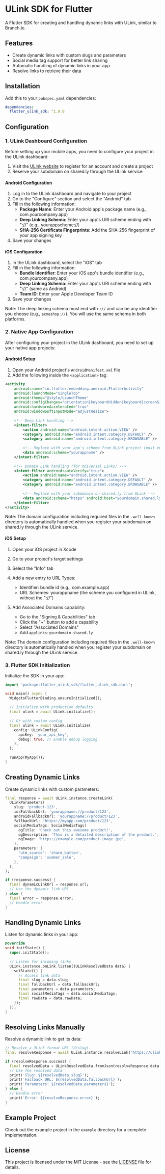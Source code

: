 <!--
This README describes the package. If you publish this package to pub.dev,
this README's contents appear on the landing page for your package.

For information about how to write a good package README, see the guide for
[writing package pages](https://dart.dev/tools/pub/writing-package-pages).

For general information about developing packages, see the Dart guide for
[creating packages](https://dart.dev/guides/libraries/create-packages)
and the Flutter guide for
[developing packages and plugins](https://flutter.dev/to/develop-packages).
-->

# ULink SDK for Flutter

A Flutter SDK for creating and handling dynamic links with ULink, similar to Branch.io.

## Features

- Create dynamic links with custom slugs and parameters
- Social media tag support for better link sharing
- Automatic handling of dynamic links in your app
- Resolve links to retrieve their data

## Installation

Add this to your `pubspec.yaml` dependencies:

```yaml
dependencies:
  flutter_ulink_sdk: ^1.0.0
```

## Configuration

### 1. ULink Dashboard Configuration

Before setting up your mobile apps, you need to configure your project in the ULink dashboard:

1. Visit the [ULink website](https://ulink.ly) to register for an account and create a project
2. Reserve your subdomain on shared.ly through the ULink service

#### Android Configuration
1. Log in to the ULink dashboard and navigate to your project
2. Go to the "Configure" section and select the "Android" tab
3. Fill in the following information:
   - **Package Name**: Enter your Android app's package name (e.g., com.yourcompany.app)
   - **Deep Linking Schema**: Enter your app's URI scheme ending with "://" (e.g., yourappscheme://)
   - **SHA-256 Certificate Fingerprints**: Add the SHA-256 fingerprint of your app signing key
4. Save your changes

#### iOS Configuration
1. In the ULink dashboard, select the "iOS" tab
2. Fill in the following information:
   - **Bundle Identifier**: Enter your iOS app's bundle identifier (e.g., com.yourcompany.app)
   - **Deep Linking Schema**: Enter your app's URI scheme ending with "://" (same as Android)
   - **Team ID**: Enter your Apple Developer Team ID
3. Save your changes

Note: The deep linking schema must end with `://` and can be any identifier you choose (e.g., `acmeshop://`). You will use the same schema in both platforms.

### 2. Native App Configuration

After configuring your project in the ULink dashboard, you need to set up your native app projects:

#### Android Setup

1. Open your Android project's `AndroidManifest.xml` file
2. Add the following inside the `<application>` tag:

```xml
<activity
    android:name="io.flutter.embedding.android.FlutterActivity"
    android:launchMode="singleTop"
    android:theme="@style/LaunchTheme"
    android:configChanges="orientation|keyboardHidden|keyboard|screenSize|locale|layoutDirection|fontScale|screenLayout|density|uiMode"
    android:hardwareAccelerated="true"
    android:windowSoftInputMode="adjustResize">
    
    <!-- Deep Link handling -->
    <intent-filter>
        <action android:name="android.intent.action.VIEW" />
        <category android:name="android.intent.category.DEFAULT" />
        <category android:name="android.intent.category.BROWSABLE" />
        
        <!-- Replace with your app's scheme from ULink project (must end with "://") -->
        <data android:scheme="yourappname" />
    </intent-filter>
    
    <!-- Domain Link handling (for Universal Links) -->
    <intent-filter android:autoVerify="true">
        <action android:name="android.intent.action.VIEW" />
        <category android:name="android.intent.category.DEFAULT" />
        <category android:name="android.intent.category.BROWSABLE" />
        
        <!-- Replace with your subdomain on shared.ly from ULink -->
        <data android:scheme="https" android:host="yourdomain.shared.ly" />
    </intent-filter>
</activity>
```

Note: The domain configuration including required files in the `.well-known` directory is automatically handled when you register your subdomain on shared.ly through the ULink service.

#### iOS Setup

1. Open your iOS project in Xcode
2. Go to your project's target settings
3. Select the "Info" tab
4. Add a new entry to URL Types:
   - Identifier: bundle id (e.g., com.example.app)
   - URL Schemes: yourappname (the scheme you configured in ULink, without the "://")

5. Add Associated Domains capability:
   - Go to the "Signing & Capabilities" tab
   - Click the "+" button to add a capability
   - Select "Associated Domains"
   - Add `applinks:yourdomain.shared.ly`

Note: The domain configuration including required files in the `.well-known` directory is automatically handled when you register your subdomain on shared.ly through the ULink service.

### 3. Flutter SDK Initialization

Initialize the SDK in your app:

```dart
import 'package:flutter_ulink_sdk/flutter_ulink_sdk.dart';

void main() async {
  WidgetsFlutterBinding.ensureInitialized();
  
  // Initialize with production defaults
  final ulink = await ULink.initialize();
  
  // Or with custom config
  final ulink = await ULink.initialize(
    config: ULinkConfig(
      apiKey: 'your_api_key',
      debug: true, // Enable debug logging
    ),
  );
  
  runApp(MyApp());
}
```

## Creating Dynamic Links

Create dynamic links with custom parameters:

```dart
final response = await ULink.instance.createLink(
  ULinkParameters(
    slug: 'product-123',
    iosFallbackUrl: 'yourappname://product/123',
    androidFallbackUrl: 'yourappname://product/123',
    fallbackUrl: 'https://myapp.com/product/123',
    socialMediaTags: SocialMediaTags(
      ogTitle: 'Check out this awesome product!',
      ogDescription: 'This is a detailed description of the product.',
      ogImage: 'https://example.com/product-image.jpg',
    ),
    parameters: {
      'utm_source': 'share_button',
      'campaign': 'summer_sale',
    },
  ),
);

if (response.success) {
  final dynamicLinkUrl = response.url;
  // Use the dynamic link URL
} else {
  final error = response.error;
  // Handle error
}
```

## Handling Dynamic Links

Listen for dynamic links in your app:

```dart
@override
void initState() {
  super.initState();
  
  // Listen for incoming links
  ULink.instance.onLink.listen((ULinkResolvedData data) {
    setState(() {
      // Access link data
      final slug = data.slug;
      final fallbackUrl = data.fallbackUrl;
      final parameters = data.parameters;
      final socialMediaTags = data.socialMediaTags;
      final rawData = data.rawData;
    });
  });
}
```

## Resolving Links Manually

Resolve a dynamic link to get its data:

```dart
// Resolve a ULink format URL (d/slug)
final resolveResponse = await ULink.instance.resolveLink('https://ulink.shared.ly/d/your-slug');

if (resolveResponse.success) {
  final resolvedData = ULinkResolvedData.fromJson(resolveResponse.data!);
  // Use the resolved data
  print('Slug: ${resolvedData.slug}');
  print('Fallback URL: ${resolvedData.fallbackUrl}');
  print('Parameters: ${resolvedData.parameters}');
} else {
  // Handle error
  print('Error: ${resolveResponse.error}');
}
```

## Example Project

Check out the example project in the `example` directory for a complete implementation.

## License

This project is licensed under the MIT License - see the [LICENSE](LICENSE) file for details.
